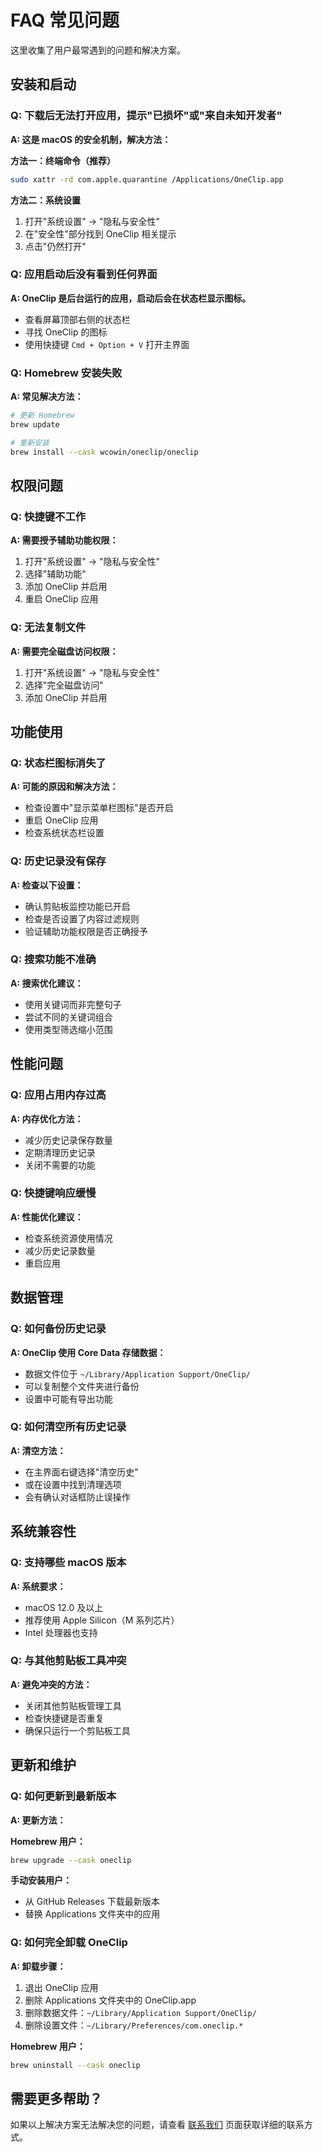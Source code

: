 # FAQ 常见问题

这里收集了用户最常遇到的问题和解决方案。

## 安装和启动

### Q: 下载后无法打开应用，提示"已损坏"或"来自未知开发者"

**A: 这是 macOS 的安全机制，解决方法：**

**方法一：终端命令（推荐）**
```bash
sudo xattr -rd com.apple.quarantine /Applications/OneClip.app
```

**方法二：系统设置**
1. 打开"系统设置" → "隐私与安全性"
2. 在"安全性"部分找到 OneClip 相关提示
3. 点击"仍然打开"

### Q: 应用启动后没有看到任何界面

**A: OneClip 是后台运行的应用，启动后会在状态栏显示图标。**

- 查看屏幕顶部右侧的状态栏
- 寻找 OneClip 的图标
- 使用快捷键 `Cmd + Option + V` 打开主界面

### Q: Homebrew 安装失败

**A: 常见解决方法：**

```bash
# 更新 Homebrew
brew update

# 重新安装
brew install --cask wcowin/oneclip/oneclip
```

## 权限问题

### Q: 快捷键不工作

**A: 需要授予辅助功能权限：**

1. 打开"系统设置" → "隐私与安全性"
2. 选择"辅助功能"
3. 添加 OneClip 并启用
4. 重启 OneClip 应用

### Q: 无法复制文件

**A: 需要完全磁盘访问权限：**

1. 打开"系统设置" → "隐私与安全性"
2. 选择"完全磁盘访问"
3. 添加 OneClip 并启用

## 功能使用

### Q: 状态栏图标消失了

**A: 可能的原因和解决方法：**

- 检查设置中"显示菜单栏图标"是否开启
- 重启 OneClip 应用
- 检查系统状态栏设置

### Q: 历史记录没有保存

**A: 检查以下设置：**

- 确认剪贴板监控功能已开启
- 检查是否设置了内容过滤规则
- 验证辅助功能权限是否正确授予

### Q: 搜索功能不准确

**A: 搜索优化建议：**

- 使用关键词而非完整句子
- 尝试不同的关键词组合
- 使用类型筛选缩小范围

## 性能问题

### Q: 应用占用内存过高

**A: 内存优化方法：**

- 减少历史记录保存数量
- 定期清理历史记录
- 关闭不需要的功能

### Q: 快捷键响应缓慢

**A: 性能优化建议：**

- 检查系统资源使用情况
- 减少历史记录数量
- 重启应用

## 数据管理

### Q: 如何备份历史记录

**A: OneClip 使用 Core Data 存储数据：**

- 数据文件位于 `~/Library/Application Support/OneClip/`
- 可以复制整个文件夹进行备份
- 设置中可能有导出功能

### Q: 如何清空所有历史记录

**A: 清空方法：**

- 在主界面右键选择"清空历史"
- 或在设置中找到清理选项
- 会有确认对话框防止误操作

## 系统兼容性

### Q: 支持哪些 macOS 版本

**A: 系统要求：**

- macOS 12.0 及以上
- 推荐使用 Apple Silicon（M 系列芯片）
- Intel 处理器也支持

### Q: 与其他剪贴板工具冲突

**A: 避免冲突的方法：**

- 关闭其他剪贴板管理工具
- 检查快捷键是否重复
- 确保只运行一个剪贴板工具

## 更新和维护

### Q: 如何更新到最新版本

**A: 更新方法：**

**Homebrew 用户：**
```bash
brew upgrade --cask oneclip
```

**手动安装用户：**

- 从 GitHub Releases 下载最新版本
- 替换 Applications 文件夹中的应用

### Q: 如何完全卸载 OneClip

**A: 卸载步骤：**

1. 退出 OneClip 应用
2. 删除 Applications 文件夹中的 OneClip.app
3. 删除数据文件：`~/Library/Application Support/OneClip/`
4. 删除设置文件：`~/Library/Preferences/com.oneclip.*`

**Homebrew 用户：**
```bash
brew uninstall --cask oneclip
```

## 需要更多帮助？

如果以上解决方案无法解决您的问题，请查看 [联系我们](../about/contact.md) 页面获取详细的联系方式。